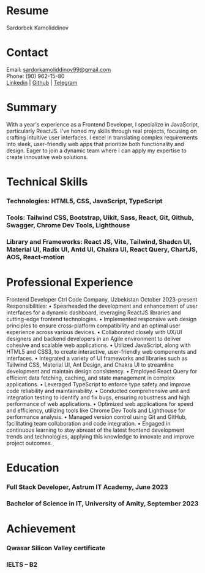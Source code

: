 # Resume
Sardorbek Kamoliddinov

# Contact
Email: sardorkamoliddinov99@gmail.com                    
Phone: (90) 962-15-80                    
[Linkedin](https://www.linkedin.com/in/sardor-kamoliddinov-6a0383250/)	|	[Github](https://github.com/SardorKamoliddinov)		|	[Telegram](https://t.me/sardorkamoliddinov99)

# Summary
With a year's experience as a Frontend Developer, I specialize in JavaScript, particularly ReactJS. I've honed my skills through real projects, focusing on crafting intuitive user interfaces. I excel in translating complex requirements into sleek, user-friendly web apps that prioritize both functionality and design. Eager to join a dynamic team where I can apply my expertise to create innovative web solutions.

# Technical Skills
 ### Technologies: HTML5, CSS, JavaScript, TypeScript
 ### Tools: Tailwind CSS, Bootstrap, Uikit, Sass, React, Git, Github, Swagger, Chrome Dev Tools, Lighthouse
 ### Library and Frameworks: React JS, Vite, Tailwind, Shadcn UI, Material UI, Radix UI, Antd UI, Chakra UI, React Query, ChartJS, AOS, React-motion

# Professional Experience
Frontend Developer
Ctrl Code Company, Uzbekistan				    		October 2023-present
Responsibilities:
•	Spearheaded the development and enhancement of user interfaces for a dynamic dashboard, leveraging ReactJS libraries and cutting-edge frontend technologies.
•	Implemented responsive web design principles to ensure cross-platform compatibility and an optimal user experience across various devices.
•	Collaborated closely with UX/UI designers and backend developers in an Agile environment to deliver cohesive and scalable web applications.
•	Utilized JavaScript, along with HTML5 and CSS3, to create interactive, user-friendly web components and interfaces.
•	Integrated a variety of UI frameworks and libraries such as Tailwind CSS, Material UI, Ant Design, and Chakra UI to streamline development and maintain design consistency.
•	Employed React Query for efficient data fetching, caching, and state management in complex applications.
•	Leveraged TypeScript to enforce type safety and improve code reliability and maintainability.
•	Conducted comprehensive unit and integration testing to identify and fix bugs, ensuring robustness and high performance of web applications.
•	Optimized web applications for speed and efficiency, utilizing tools like Chrome Dev Tools and Lighthouse for performance analysis.
•	Managed version control using Git and GitHub, facilitating team collaboration and code integration.
•	Engaged in continuous learning to stay abreast of the latest frontend development trends and technologies, applying this knowledge to innovate and improve project outcomes.

# Education
### Full Stack Developer, Astrum IT Academy, June 2023
### Bachelor of Science in IT, University of Amity, September 2023

# Achievement
### Qwasar Silicon Valley certificate
### IELTS – B2




